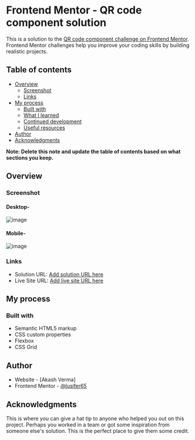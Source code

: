 # Frontend Mentor - QR code component solution

This is a solution to the [QR code component challenge on Frontend Mentor](https://www.frontendmentor.io/challenges/qr-code-component-iux_sIO_H). Frontend Mentor challenges help you improve your coding skills by building realistic projects. 

## Table of contents

- [Overview](#overview)
  - [Screenshot](#screenshot)
  - [Links](#links)
- [My process](#my-process)
  - [Built with](#built-with)
  - [What I learned](#what-i-learned)
  - [Continued development](#continued-development)
  - [Useful resources](#useful-resources)
- [Author](#author)
- [Acknowledgments](#acknowledgments)

**Note: Delete this note and update the table of contents based on what sections you keep.**

## Overview

### Screenshot
#### Desktop-
![image](https://user-images.githubusercontent.com/42277681/235225184-8fbc1182-2c51-4799-b177-a71c3cfaf5cf.png)

#### Mobile-
![image](https://user-images.githubusercontent.com/42277681/235225321-a3e1e1a7-7005-4cb7-b270-7cc26040e589.png)

### Links

- Solution URL: [Add solution URL here]([https://your-solution-url.com](https://www.frontendmentor.io/solutions/flex-and-position-in-css-JSmYRqLNpx))
- Live Site URL: [Add live site URL here](qr-code-component-oa45tnvi9-lusifer65.vercel.app)

## My process

### Built with

- Semantic HTML5 markup
- CSS custom properties
- Flexbox
- CSS Grid

## Author

- Website - [Akash Verma]
- Frontend Mentor - [@lusifer65](https://www.frontendmentor.io/profile/lusifer65)


## Acknowledgments

This is where you can give a hat tip to anyone who helped you out on this project. Perhaps you worked in a team or got some inspiration from someone else's solution. This is the perfect place to give them some credit.

